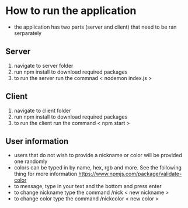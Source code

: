 # How to run the application
- the application has two parts (server and client) that need to be ran serparately

## Server

1. navigate to server folder
2. run npm install to download required packages
3. to run the server run the commnad < nodemon index.js >

## Client

1. navigate to client folder
2. run npm install to download required packages
3. to run the client run the command < npm start >


## User information
 - users that do not wish to provide a nickname or color will be provided one randomly
 - colors can be typed in by name, hex, rgb and more. See the following thing for more information https://www.npmjs.com/package/validate-color
 - to message, type in your text and the bottom and press enter
 - to change nickname type the command /nick < new nickname >
 - to change color type the command /nickcolor < new color >
